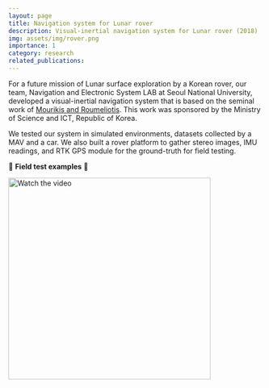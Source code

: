 ```yaml
---
layout: page
title: Navigation system for Lunar rover
description: Visual-inertial navigation system for Lunar rover (2018)
img: assets/img/rover.png
importance: 1
category: research
related_publications:
---
```


For a future mission of Lunar surface exploration by a Korean rover, our team, Navigation and Electronic System LAB at Seoul National University, developed a visual-inertial navigation system that is based on the seminal work of [Mourikis and Roumeliotis](https://ieeexplore.ieee.org/abstract/document/4209642). This work was sponsored by the Ministry of Science and ICT, Republic of Korea. 

We tested our system in simulated environments, datasets collected by a MAV and a car. We also built a rover platform to gather stereo images, IMU readings, and RTK GPS module for the ground-truth for field testing. 


🚀 **Field test examples** 🚀

<a href="https://www.youtube.com/watch?v=E6vPhggBLB8&t=0s" target="_blank">
 <img src="http://img.youtube.com/vi/E6vPhggBLB8/0.jpg" alt="Watch the video" width="400" />
</a>